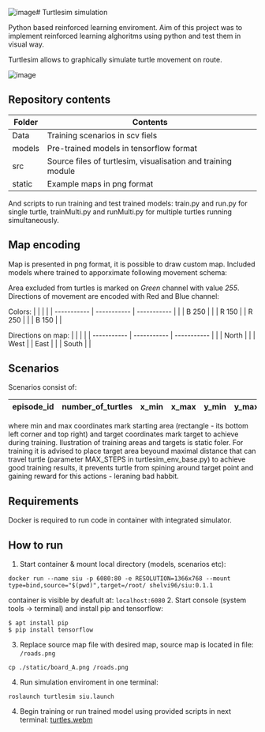 ![image](https://github.com/Rafalini/SIU_2023/assets/44322872/100a4afa-8bce-4857-a6a4-1c9b2711eee3)# Turtlesim simulation

Python based reinforced learning enviroment. Aim of this project was to implement reinforced learning alghoritms using python and test them in visual way. 

Turtlesim allows to graphically simulate turtle movement on route.

![image](https://github.com/Rafalini/SIU_2023/assets/44322872/476b87d4-0364-4e0a-a343-5f460e36f09e)


## Repository contents

| Folder        | Contents |
| -----------   | ----------- |
| Data          | Training scenarios in scv fiels       |
| models        | Pre-trained models in tensorflow format        |
| src           | Source files of turtlesim, visualisation and training module        |
| static        | Example maps in png format        |

And scripts to run training and test trained models: train.py and run.py for single turtle, trainMulti.py and runMulti.py for multiple turtles running simultaneously.

## Map encoding

Map is presented in png format, it is possible to draw custom map. Included models where trained to apporximate following movement schema:

Area excluded from turtles is marked on *Green* channel with value *255*. Directions of movement are encoded with Red and Blue channel:

Colors:
| |  | |
| -----------   | ----------- | ----------- |
|       | B 250 |       |
| R 150 |       | R 250 |
|       | B 150 |       |

Directions on map:
| |  | |
| -----------   | ----------- | ----------- |
|       | North |       |
| West |       | East |
|       | South |       |

## Scenarios

Scenarios consist of:

| episode_id | number_of_turtles | x_min | x_max | y_min | y_max | x_target | y_target |
| -----------   | ----------- | ----------- | ----------- | ----------- | ----------- | ----------- | ----------- |

where min and max coordinates mark starting area (rectangle - its bottom left corner and top right) and target coordinates mark target to achieve during training. Ilustration of training areas and targets is static foler. For training it is advised to place target area beyound maximal distance that can travel turtle (parameter MAX_STEPS in turtlesim_env_base.py) to achieve good training results, it prevents turtle from spining around target point and gaining reward for this actions - leraning bad habbit.

## Requirements

Docker is required to run code in container with integrated simulator.

## How to run

1. Start container & mount local directory (models, scenarios etc):
``` 
docker run --name siu -p 6080:80 -e RESOLUTION=1366x768 --mount type=bind,source="$(pwd)",target=/root/ shelvi96/siu:0.1.1 
```
container is visible by deafult at: ```localhost:6080```
2. Start console (system tools -> terminal) and install pip and tensorflow:
``` 
$ apt install pip
$ pip install tensorflow
```
3. Replace source map file with desired map, source map is located in file: ```/roads.png```
```
cp ./static/board_A.png /roads.png
```
4. Run simulation enviroment in one terminal:
```
roslaunch turtlesim siu.launch
```
4. Begin training or run trained model using provided scripts in next terminal:
[turtles.webm](https://github.com/Rafalini/SIU_2023/assets/44322872/423945af-7b83-4a87-9172-036e056fedb3)



